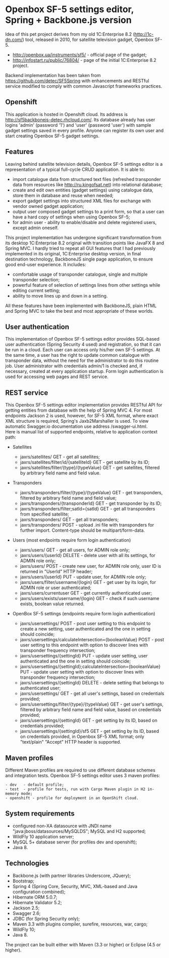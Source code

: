 # Openbox SF-5 settings editor, Spring + Backbone.js version #

Idea of this pet project derives from my old 1C:Enterprise 8.2 (<http://1c-dn.com/>) tool, released in 2010, for satellite television gadget, Openbox SF-5.
- <http://openbox.ua/instruments/sf5/>   - official page of the gadget;
- <http://infostart.ru/public/76804/>	 - page of the initial 1C:Enterprise 8.2 project.

Backend implementation has been taken from <https://github.com/detec/SF5Spring> with enhancements and RESTful service modified to comply with common Javascript frameworks practices.

## Openshift ##

This application is hosted in Openshift cloud. Its address is <http://sf5backbonejs-detec.rhcloud.com/>. Its database already has user logins 'admin' (password '1') and 'user' (password 'user') with sample gadget settings saved in every profile. Anyone can register its own user and start creating Openbox SF-5 gadget settings.

## Features ##

Leaving behind satellite television details, Openbox SF-5 settings editor is a representation of a typical full-cycle CRUD application. It is able to:

- import catalogue data from structured text files (refreshed transponder data from resources like <http://ru.kingofsat.net>) into relational database;
- create and edit own entities (gadget settings) using catalogue data, store them in database and reuse when needed;
- export gadget settings into structured XML files for exchange with vendor owned gadget application;
- output user composed gadget settings to a print form, so that a user can have a hard copy of settings when using Openbox SF-5;
- for admin user - ability to enable/disable and delete registered users, except admin oneself.

This project implementation has undergone significant transformation from its desktop 1C:Enterprise 8.2 original with transition points like JavaFX 8 and Spring MVC. I hardly tried to repeat all GUI features that I had previously implemented in its original, 1C:Enterprise desktop version, in final destination technology, BackboneJS single page application, to ensure good end-user experience. It includes:

- comfortable usage of transponder catalogue, single and multiple transponder selection;
- powerful feature of selection of settings lines from other settings while editing current setting;
- ability to move lines up and down in a setting.

All these features have been implemented with BackboneJS, plain HTML and Spring MVC to take the best and most appropriate of these worlds.

## User authentication ##

This implementation of Openbox SF-5 settings editor provides SQL-based user authentication (Spring Security 4 used) and registration, so that it can be run in a cloud. Each user can access only his/her own SF-5 settings. At the same time, a user has the right to update common catalogue with transponder data, without the need for the administrator to do this routine job. User administrator with credentials admin/1 is checked and, if necessary, created at every application startup. Form login authentication is used for accessing web pages and REST service.

## REST service ##

This Openbox SF-5 settings editor implementation provides RESTful API for getting entities from database with the help of Spring MVC 4. For most endpoints Jackson 2 is used, however, for SF-5 XML format, where exact XML structure is required, Spring's Jaxb2Marshaller is used. To view automatic Swagger.io documentation use address /swagger-ui.html.  
Here is manual list of supported endpoints, relative to application context path:

- Satellites
	- jaxrs/satellites/ GET								- get all satellites;
	- jaxrs/satellites/filter/id/{satelliteId} GET 		- get satellite by its ID;
	- jaxrs/satellites/filter/{type}/{typeValue} GET 	- get satellites, filtered by arbitrary field name and field value.
	
- Transponders
	- jaxrs/transponders/filter/{type}/{typeValue} GET 	- get transponders, filtered by arbitrary field name and field value;
	- jaxrs/transponders/{transponderId} GET 			- get transponder by its ID;
	- jaxrs/transponders/filter;satId={satId} GET 		- get all transponders from specified satellite;
	- jaxrs/transponders/ GET 							- get all transponders;
	- jaxrs/transponders/ POST							- upload .ini file with transponders for further import. Content-type should be multipart/form-data.
	
- Users (most endpoints require form login authentication)
	- jaxrs/users/ GET 									- get all users, for ADMIN role only;
	- jaxrs/users/{userId} DELETE 						- delete user with all its settings, for ADMIN role only;
	- jaxrs/users/ POST 								- create new user, for ADMIN role only, user ID is returned in "UserId" HTTP header;
	- jaxrs/users/{userId} PUT 							- update user,  for ADMIN role only;
	- jaxrs/users/filter/username/{login} GET 			- get user by its login, for ADMIN role or user authenticated;
	- jaxrs/users/currentuser GET 						- get currently authenticated user;
	- jaxrs/users/exists/username/{login} GET 			- check if such username exists, boolean value returned.
	
- OpenBox SF-5 settings (endpoints require form login authentication)
	- jaxrs/usersettings/ POST								- post user setting to this endpoint to create a new setting, user authenticated and the one in setting should coincide;
	- jaxrs/usersettings/calculateIntersection={booleanValue} POST	- post user setting to this endpoint with option to discover lines with transponder frequency intersection;
	- jaxrs/usersettings/{settingId} PUT 					- update user setting, user authenticated and the one in setting should coincide;
	- jaxrs/usersettings/{settingId};calculateIntersection={booleanValue} PUT - update user setting with option to discover lines with transponder frequency intersection;	
	- jaxrs/usersettings/{settingId} DELETE 				- delete setting that belongs to authenticated user;
	- jaxrs/usersettings/ GET								- get all user's settings, based on credentials provided;
	- jaxrs/usersettings/filter/{type}/{typeValue} GET 		- get user's settings, filtered by arbitrary field name and field value, based on credentials provided;
	- jaxrs/usersettings/{settingId} GET 					- get setting by its ID, based on credentials provided;
	- jaxrs/usersettings/{settingId}/sf5 GET				- get setting by its ID, based on credentials provided, in Openbox SF-5 XML format; only "text/plain" "Accept" HTTP header is supported.

## Maven profiles ##

Different Maven profiles are required to use different database schemes and integration tests. Openbox SF-5 settings editor uses 3 maven profiles:

	- dev 	- default profile;
	- test 	- profile for tests, run with Cargo Maven plugin in H2 in-memory mode;
	- openshift - profile for deployment in an OpenShift cloud.
	
## System requirements ##

- configured non-XA datasource with JNDI name "java:jboss/datasources/MySQLDS"; MySQL and H2 supported;
- WildFly 10 application server;
- MySQL 5+ database server (for profiles dev and openshift);
- Java 8.

## Technologies ##

- Backbone.js (with partner libraries Underscore, JQuery);
- Bootstrap;
- Spring 4 (Spring Core, Security, MVC, XML-based and Java configuration combined);
- Hibernate ORM 5.0.7;
- Hibernate Validator 5.2;
- Jackson 2.5;
- Swagger 2.6;
- JDBC (for Spring Security only);
- Maven 3.3 with plugins compiler, surefire, resources, war, cargo;
- WildFly 10;
- Java 8.

The project can be built either with Maven (3.3 or higher) or Eclipse (4.5 or higher).